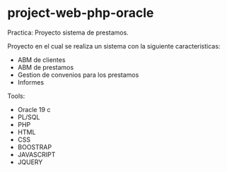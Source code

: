 # project-web-php-oracle
Practica: Proyecto sistema de prestamos.

Proyecto en el cual se realiza un sistema con la siguiente caracteristicas:
  - ABM de clientes
  - ABM de prestamos
  - Gestion de convenios para los prestamos
  - Informes
  
Tools:
  - Oracle 19 c
  - PL/SQL
  - PHP
  - HTML
  - CSS
  - BOOSTRAP
  - JAVASCRIPT
  - JQUERY
